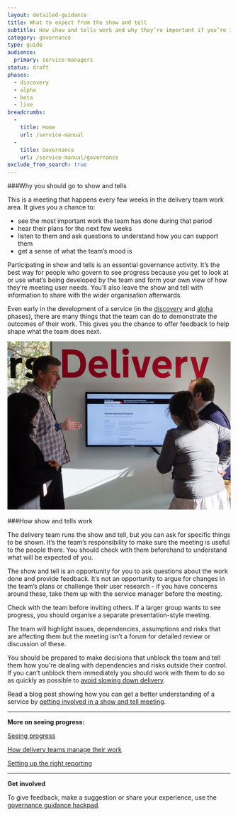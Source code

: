 ```yaml
---
layout: detailed-guidance
title: What to expect from the show and tell
subtitle: How show and tells work and why they’re important if you’re involved in governance
category: governance
type: guide
audience:
  primary: service-managers
status: draft
phases:
  - discovery
  - alpha
  - beta
  - live
breadcrumbs:
  -
    title: Home
    url: /service-manual
  -
    title: Governance
    url: /service-manual/governance
exclude_from_search: true
---
```


###Why you should go to show and tells

This is a meeting that happens every few weeks in the delivery team work area. It gives you a chance to:

+ see the most important work the team has done during that period
+ hear their plans for the next few weeks
+ listen to them and ask questions to understand how you can support them
+ get a sense of what the team’s mood is

Participating in show and tells is an essential governance activity. It’s the best way for people who govern to see progress because you get to look at or use what’s being developed by the team and form your own view of how they’re meeting user needs. You’ll also leave the show and tell with information to share with the wider organisation afterwards.

Even early in the development of a service (in the [discovery](/service-manual/phases/discovery) and [alpha](/service-manual/phases/alpha) phases), there are many things that the team can do to demonstrate the outcomes of their work. This gives you the chance to offer feedback to help shape what the team does next.


<img src="/service-manual/assets/images/governance/show-and-tell.jpg" alt="A show and tell"/>

###How show and tells work

The delivery team runs the show and tell, but you can ask for specific things to be shown. It’s the team’s responsibility to make sure the meeting is useful to the people there. You should check with them beforehand to understand what will be expected of you.

The show and tell is an opportunity for you to ask questions about the work done and provide feedback. It’s not an opportunity to argue for changes in the team’s plans or challenge their user research - if you have concerns around these, take them up with the service manager before the meeting.

Check with the team before inviting others. If a larger group wants to see progress, you should organise a separate presentation-style meeting.

The team will highlight issues, dependencies, assumptions and risks that are affecting them but the meeting isn’t a forum for detailed review or discussion of these.

You should be prepared to make decisions that unblock the team and tell them how you're dealing with dependencies and risks outside their control. If you can’t unblock them immediately you should work with them to do so as quickly as possible to [avoid slowing down delivery](/service-manual/governance/governance-principles#dont-slow-down-delivery).

Read a blog post showing how you can get a better understanding of a service by [getting involved in a show and tell meeting](https://mojdigital.blog.gov.uk/2014/07/28/getting-stakeholders-more-involved-in-sprint-reviews/).

<hr>

**More on seeing progress:**

[Seeing progress](/service-manual/governance/seeing-progress)

[How delivery teams manage their work](/service-manual/governance/how-delivery-teams-manage-their-work)

[Setting up the right reporting](/service-manual/governance/setting-up-the-right-reporting)

<hr>

**Get involved**

To give feedback, make a suggestion or share your experience, use the [governance guidance hackpad](https://gds-governance-guidance.hackpad.com/The-show-and-tell-NQtpVLZcUJy).